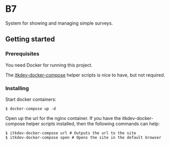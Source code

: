 # B7

System for showing and managing simple surveys.

## Getting started

### Prerequisites

You need Docker for running this project.

The [itkdev-docker-compose](https://github.com/aakb/itkdev-docker#helper-scripts) helper scripts is nice to have, but not required.

### Installing

Start docker containers:

```
$ docker-compose up -d
```

Open up the url for the nginx container. If you have the itkdev-docker-compose helper scripts installed, then the following commands can help:
```
$ itkdev-docker-compose url # Outputs the url to the site
$ itkdev-docker-compose open # Opens the site in the default browser
``` 